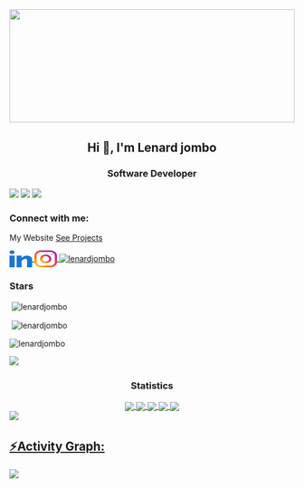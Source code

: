 <img src="https://img.freepik.com/premium-vector/binary-computer-code-background_144316-9.jpg?ga=GA1.1.150593724.1717581233&semt=sph" width="100%" height = "200px"/>
<h2 align="center">Hi 👋, I'm Lenard jombo</h2>
<h3 align="center">Software Developer </h3>
<div> <a href="https://www.linkedin.com/in/lenardjombo" target="_blank"><img src="https://img.shields.io/badge/LinkedIn-0077B5?style=for-the-badge&logo=linkedin&logoColor=white" target="_blank"></a>
<a href="https://github.com/lenardjombo" target="_blank"><img src="https://img.shields.io/badge/GitHub-100000?style=for-the-badge&logo=github&logoColor=white" target="_blank"></a>
<a href="https://instagram.com/lenardjombo" target="_blank"><img src="https://img.shields.io/badge/Instagram-E4405F?style=for-the-badge&logo=instagram&logoColor=white" target="_blank"></a>
</div><h3 align="left">Connect with me:</h3>
My Website <i class='fas fa-external-link-alt'></i> <a href="https://jombo.netlify.app">  See Projects</a>
<p align="left">
  <a href="https://linkedin.com/in/lenardjombo" target="blank">
    <img align="center" src="https://raw.githubusercontent.com/teamedwardforever/Readme-Generator/71f25dd8b98329b168142a6b782a107b75eab178/svg/Social/linked-in-alt.svg" alt="lenardjombo" height="30" width="40" />
  </a>
  <a href="https://instagram.com/lenardjombo" target="blank">
    <img align="center" src="https://raw.githubusercontent.com/teamedwardforever/Readme-Generator/71f25dd8b98329b168142a6b782a107b75eab178/svg/Social/instagram.svg" alt="lenardjombo" height="30" width="40" />
  </a>
  <a href="https://leetcode.com" target="blank">
    <img align="center" src="https://img.shields.io/badge/LeetCode-FF9900?style=flat&logo=leetcode&logoColor=white" alt="lenardjombo" height="30" width="90" />
  </a>
</p>



<h3 align="left">Stars</h3>
<p>&nbsp;<img align="center" height="180em" src="https://github-readme-stats.vercel.app/api/top-langs/?username=lenardjombo&theme=dark&show_icons=true&layout=compact" alt="lenardjombo" /></p>

<p>&nbsp;<img align="center" height="180em" src="https://github-readme-stats.vercel.app/api?username=lenardjombo&show_icons=true&locale=en&theme=dark" alt="lenardjombo" /></p>

<p><img align="center" height="180em" src="https://github-readme-streak-stats.herokuapp.com/?user=lenardjombo&theme=dark" alt="lenardjombo" /></p>

<img src="https://user-images.githubusercontent.com/73097560/115834477-dbab4500-a447-11eb-908a-139a6edaec5c.gif"><h3 align="center">Statistics</h3>
<div align="center">
<a href="https://github.com/lenardjombo">
<img align="center" src="http://github-profile-summary-cards.vercel.app/api/cards/stats?username=lenardjombo&theme=aura" height="180em" />
<img align="center" src="http://github-profile-summary-cards.vercel.app/api/cards/most-commit-language?username=lenardjombo&theme=aura" height="180em" />
<img align="center" src="http://github-profile-summary-cards.vercel.app/api/cards/repos-per-language?username=lenardjombo&theme=aura" height="180em" />
<img align="center" src="http://github-profile-summary-cards.vercel.app/api/cards/productive-time?username=lenardjombo&theme=aura" height="180em" />
<img align="center" src="http://github-profile-summary-cards.vercel.app/api/cards/profile-details?username=lenardjombo&theme=aura" height="180em" />
</div>
<img src="https://user-images.githubusercontent.com/73097560/115834477-dbab4500-a447-11eb-908a-139a6edaec5c.gif"><h2 align="left">⚡Activity Graph:</h2>
<img align="center" src="https://github-readme-activity-graph.vercel.app/graph?username=lenardjombo&theme=react-dark"/>
